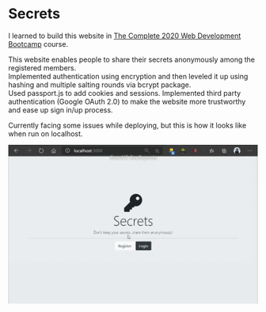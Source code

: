 # Secrets
I learned to build this website in [The Complete 2020 Web Development Bootcamp](https://www.udemy.com/course/the-complete-web-development-bootcamp/) course.

This website enables people to share their secrets anonymously among the registered members. <br />
Implemented authentication using encryption and then leveled it up using hashing and multiple salting rounds via bcrypt package.   <br />
Used passport.js to add cookies and sessions. Implemented third party authentication (Google OAuth 2.0) to make the website more trustworthy and ease up sign in/up process.<br />

Currently facing some issues while deploying, but this is how it looks like when run on localhost.<br />

![Demo](https://github.com/Ayushman-500/Ayushman-500/blob/master/Secrets-Website.gif)
